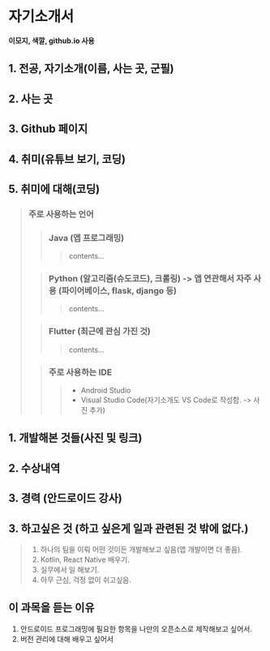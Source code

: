 # 자기소개서
**이모지, 색깔, github.io 사용**
## 1. 전공, 자기소개(이름, 사는 곳, 군필)  
## 2. 사는 곳  
## 3. Github 페이지
## 4. 취미(유튜브 보기, 코딩)
## 5. 취미에 대해(코딩)
> ### 주로 사용하는 언어  
> > ### **Java (앱 프로그래밍)**  
> >> contents...  
> 
> > ### Python (알고리즘(슈도코드), 크롤링) -> 앱 연관해서 자주 사용 (파이어베이스, flask, django 등)  
> >> contents...
> 
> > ### Flutter (최근에 관심 가진 것)
> >> contents...  
>   
> > ### 주로 사용하는 IDE
> >> * Android Studio
> >> * Visual Studio Code(자기소개도 VS Code로 작성함. -> 사진 추가)
## 1. 개발해본 것들(사진 및 링크)
## 2. 수상내역
## 3. 경력 (안드로이드 강사)
## 3. 하고싶은 것 (하고 싶은게 일과 관련된 것 밖에 없다.)
> 1. 하나의 팀을 이뤄 어떤 것이든 개발해보고 싶음(앱 개발이면 더 좋음).  
> 2. Kotlin, React Native 배우기.
> 3. 실무에서 일 해보기.
> 4. 아무 근심, 걱정 없이 쉬고싶음.

## 이 과목을 듣는 이유
1. 안드로이드 프로그래밍에 필요한 항목을 나만의 오픈소스로 제작해보고 싶어서.
2. 버전 관리에 대해 배우고 싶어서
